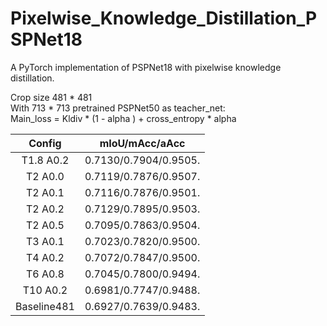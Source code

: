 # Pixelwise_Knowledge_Distillation_PSPNet18

A PyTorch implementation of PSPNet18 with pixelwise knowledge distillation.

Crop size 481 * 481  
With 713 * 713 pretrained PSPNet50 as teacher_net:  
Main_loss = Kldiv * (1 - alpha ) + cross_entropy * alpha   

   |  Config   |    mIoU/mAcc/aAcc     |
   | :-------: | :-------------------: |
   | T1.8 A0.2 | 0.7130/0.7904/0.9505. |
   |  T2 A0.0  | 0.7119/0.7876/0.9507. |
   |  T2 A0.1  | 0.7116/0.7876/0.9501. |
   |  T2 A0.2  | 0.7129/0.7895/0.9503. |
   |  T2 A0.5  | 0.7095/0.7863/0.9504. |
   |  T3 A0.1  | 0.7023/0.7820/0.9500. |
   |  T4 A0.2  | 0.7072/0.7847/0.9500. |
   |  T6 A0.8  | 0.7045/0.7800/0.9494. |
   |  T10 A0.2 | 0.6981/0.7747/0.9488. |
   |Baseline481| 0.6927/0.7639/0.9483. |

